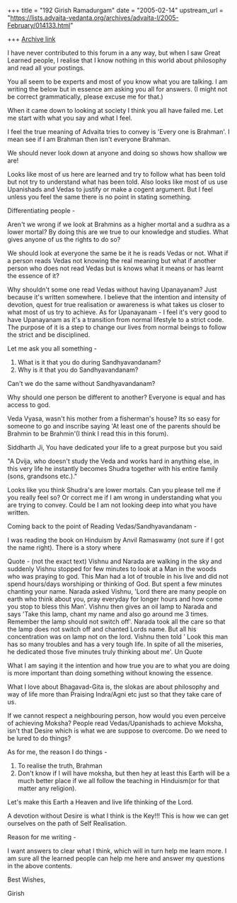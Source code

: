 +++
title = "192 Girish Ramadurgam"
date = "2005-02-14"
upstream_url = "https://lists.advaita-vedanta.org/archives/advaita-l/2005-February/014133.html"

+++
[Archive link](https://lists.advaita-vedanta.org/archives/advaita-l/2005-February/014133.html)

I have never contributed to this forum in a any way, but when I saw Great
Learned people, I realise that I know nothing in this world about philosophy
and read all your postings.

You all seem to be experts and most of you know what you are talking.
I am writing the below but in essence am asking you all for answers.
(I might not be correct grammatically, please excuse me for that.)

When it came down to looking at society I think you all have failed me.
Let me start with what you say and what I feel.

I feel the true meaning of Advaita tries to convey is 'Every one is
Brahman'. I mean see if I am Brahman then isn't everyone Brahman.

We should never look down at anyone and doing so shows how shallow we are!

Looks like most of us here are learned and try to follow what has been told
but not try to understand what has been told. Also looks like most of us use
Upanishads and Vedas to justify or make a cogent argument. But I feel unless
you feel the same there is no point in stating something.

Differentiating people -

Aren't we wrong if we look at Brahmins as a higher mortal and a sudhra as a
lower mortal?  By doing this are we true to our knowledge and studies. What
gives anyone of us the rights to do so?

We should look at everyone the same be it he is reads Vedas or not. What if
a person reads Vedas not knowing the real meaning but what if another person
who does not read Vedas but is knows what it means or has learnt the essence
of it? 

Why shouldn't some one read Vedas without having Upanayanam? Just because
it's written somewhere. 
I believe that the intention and intensity of devotion, quest for true
realisation or awareness is what takes us closer to what most of us try to
achieve.
As for Upanayanam - I feel it's very good to have Upanayanam as it's a
transition from normal lifestyle to a strict code. The purpose of it is a
step to change our lives from normal beings to follow the strict and be
disciplined.

Let me ask you all something -

1) What is it that you do during Sandhyavandanam?
2) Why is it that you do Sandhyavandanam?

Can't we do the same without Sandhyavandanam?

Why should one person be different to another? Everyone is equal and has
access to god. 

Veda Vyasa, wasn't his mother from a fisherman's house?
Its so easy for someone to go and inscribe saying 'At least one of the
parents should be Brahmin to be Brahmin'(I think I read this in this forum).


Siddharth Ji, 
You have dedicated your life to a great purpose but you said 

"A Dvija, who doesn't study the Veda and works hard in anything else, 
 in this very life he instantly becomes Shudra together with his entire 
 family (sons, grandsons etc.)."

Looks like you think Shudra's are lower mortals. Can you please tell me if
you really feel so? Or correct me if I am wrong in understanding what you
are trying to convey.
Could be I am not looking deep into what you have written.


Coming back to the point of Reading Vedas/Sandhyavandanam -

I was reading the book on Hinduism by Anvil Ramaswamy (not sure if I got the
name right).
There is a story where 

Quote - (not the exact text)
Vishnu and Narada are walking in the sky and suddenly Vishnu stopped for few
minutes to look at a Man in the woods who was praying to god. This Man had a
lot of trouble in his live and did not spend hours/days worshiping or
thinking of God. But spent a few minutes chanting your name.
Narada asked Vishnu, 'Lord there are many people on earth who think about
you, pray everyday for longer hours and how come you stop to bless this
Man'.
Vishnu then gives an oil lamp to Narada and says 'Take this lamp, chant my
name and also go around me 3 times. Remember the lamp should not switch
off'.
Narada took all the care so that the lamp does not switch off and chanted
Lords name. But all his concentration was on lamp not on the lord.
Vishnu then told ' Look this man has so many troubles and has a very tough
life. In spite of all the miseries, he dedicated those five minutes truly
thinking about me'.
Un Quote

What I am saying it the intention and how true you are to what you are doing
is more important than doing something without knowing the essence.


What I love about Bhagavad-Gita is, the slokas are about philosophy and way
of life more than Praising Indra/Agni etc just so that they take care of us.

If we cannot respect a neighbouring person, how would you even perceive of
achieving Moksha?
People read Vedas/Upanishads to achieve Moksha, isn't that Desire which is
what we are suppose to overcome. Do we need to be lured to do things?

As for me, the reason I do things -

1) To realise the truth, Brahman
2) Don't know if I will have moksha, but then hey at least this Earth will
be a much better place if we all follow the teaching in Hinduism(or for that
matter any religion).

Let's make this Earth a Heaven and live life thinking of the Lord.

A devotion without Desire is what I think is the Key!!! This is how we can
get ourselves on the path of Self Realisation.

Reason for me writing -

I want answers to clear what I think, which will in turn help me learn more.
I am sure all the learned people can help me here and answer my questions in
the above contents.

Best Wishes,

Girish




